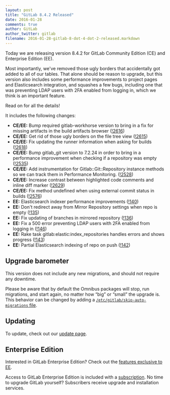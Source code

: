 ```yaml
---
layout: post
title: "GitLab 8.4.2 Released"
date: 2016-01-28
comments: true
author: GitLab
author_twitter: gitlab
filename: 2016-01-28-gitlab-8-dot-4-dot-2-released.markdown
---
```


Today we are releasing version 8.4.2 for GitLab Community Edition (CE) and
Enterprise Edition (EE).

Most importantly, we've removed those ugly borders that accidentally got added
to all of our tables. That alone should be reason to upgrade, but this version
also includes some performance improvements to project pages and Elasticsearch
integration, and squashes a few bugs, including one that was preventing LDAP
users with 2FA enabled from logging in, which we think is an important feature.

Read on for all the details!

<!-- more -->

It includes the following changes:

- **CE/EE:** Bump required gitlab-workhorse version to bring in a fix for
  missing artifacts in the build artifacts browser ([!2616])
- **CE/EE:** Get rid of those ugly borders on the file tree view ([!2615])
- **CE/EE:** Fix updating the runner information when asking for builds
  ([!2618])
- **CE/EE:** Bump gitlab_git version to 7.2.24 in order to bring in a
  performance improvement when checking if a repository was empty ([!2535])
- **CE/EE:** Add instrumentation for Gitlab::Git::Repository instance methods so
  we can track them in Performance Monitoring. ([!2528])
- **CE/EE:** Increase contrast between highlighted code comments and inline diff
  marker ([!2629])
- **CE/EE:** Fix method undefined when using external commit status in builds
  ([!2576])
- **EE:** Elasticsearch indexer performance improvements ([!140])
- **EE:** Don't redirect away from Mirror Repository settings when repo is empty
  ([!135])
- **EE:** Fix updating of branches in mirrored repository ([!136])
- **EE:** Fix a 500 error preventing LDAP users with 2FA enabled from logging in
  ([!146])
- **EE:** Rake task gitlab:elastic:index_repositories handles errors and shows
  progress ([!143])
- **EE:** Partial Elasticsearch indexing of repo on push ([!142])

[!2528]: https://gitlab.com/gitlab-org/gitlab-ce/merge_requests/2528
[!2535]: https://gitlab.com/gitlab-org/gitlab-ce/merge_requests/2535
[!2576]: https://gitlab.com/gitlab-org/gitlab-ce/merge_requests/2576
[!2615]: https://gitlab.com/gitlab-org/gitlab-ce/merge_requests/2615
[!2616]: https://gitlab.com/gitlab-org/gitlab-ce/merge_requests/2616
[!2618]: https://gitlab.com/gitlab-org/gitlab-ce/merge_requests/2618
[!2629]: https://gitlab.com/gitlab-org/gitlab-ce/merge_requests/2629
[!135]: https://gitlab.com/gitlab-org/gitlab-ee/merge_requests/135
[!136]: https://gitlab.com/gitlab-org/gitlab-ee/merge_requests/136
[!140]: https://gitlab.com/gitlab-org/gitlab-ee/merge_requests/140
[!142]: https://gitlab.com/gitlab-org/gitlab-ee/merge_requests/142
[!143]: https://gitlab.com/gitlab-org/gitlab-ee/merge_requests/143
[!146]: https://gitlab.com/gitlab-org/gitlab-ee/merge_requests/146

## Upgrade barometer

This version does not include any new migrations, and should not require any
downtime.

Please be aware that by default the Omnibus packages will stop, run migrations,
and start again, no matter how “big” or “small” the upgrade is. This behavior
can be changed by adding a [`/etc/gitlab/skip-auto-migrations`
file](http://doc.gitlab.com/omnibus/update/README.html).

## Updating

To update, check out our [update page](https://about.gitlab.com/update).

## Enterprise Edition

Interested in GitLab Enterprise Edition? Check out the [features exclusive to
EE](http://about.gitlab.com/features/#enterprise).

Access to GitLab Enterprise Edition is included with a [subscription](http://www.gitlab.com/subscription/).
No time to upgrade GitLab yourself? Subscribers receive upgrade and installation
services.
